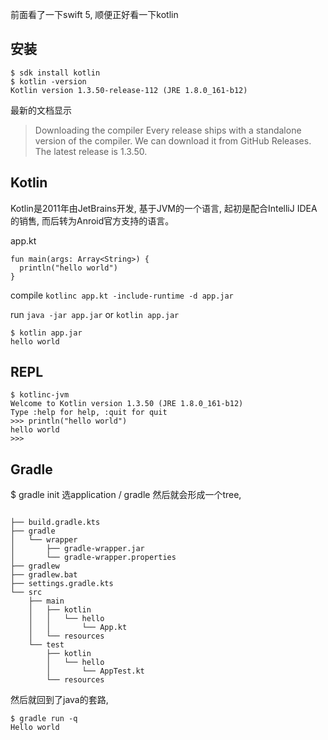 前面看了一下swift 5, 顺便正好看一下kotlin

## 安装
```
$ sdk install kotlin
$ kotlin -version
Kotlin version 1.3.50-release-112 (JRE 1.8.0_161-b12)
```

最新的文档显示
> Downloading the compiler
> Every release ships with a standalone version of the compiler. We can download it from GitHub Releases. The latest release is 1.3.50.

## Kotlin
Kotlin是2011年由JetBrains开发, 基于JVM的一个语言, 起初是配合IntelliJ IDEA的销售, 而后转为Anroid官方支持的语言。

app.kt
```
fun main(args: Array<String>) {
  println("hello world")
}
```

compile
`kotlinc app.kt -include-runtime -d app.jar`

run
`java -jar app.jar` or `kotlin app.jar`

```
$ kotlin app.jar
hello world
```

## REPL
```
$ kotlinc-jvm
Welcome to Kotlin version 1.3.50 (JRE 1.8.0_161-b12)
Type :help for help, :quit for quit
>>> println("hello world")
hello world
>>> 
```

## Gradle
$ gradle init
选application / gradle
然后就会形成一个tree, 
```

├── build.gradle.kts
├── gradle
│   └── wrapper
│       ├── gradle-wrapper.jar
│       └── gradle-wrapper.properties
├── gradlew
├── gradlew.bat
├── settings.gradle.kts
└── src
    ├── main
    │   ├── kotlin
    │   │   └── hello
    │   │       └── App.kt
    │   └── resources
    └── test
        ├── kotlin
        │   └── hello
        │       └── AppTest.kt
        └── resources
```

然后就回到了java的套路,
```
$ gradle run -q
Hello world
```